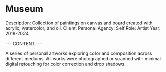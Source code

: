 # Museum

Description: Collection of paintings on canvas and board created with acrylic, watercolor, and oil.
Client: Personal
Agency: Self
Role: Artist
Year: 2018-2024

--- CONTENT ---

A series of personal artworks exploring color and composition across different mediums. All works were photographed or scanned with minimal digital retouching for color correction and drop shadows.
